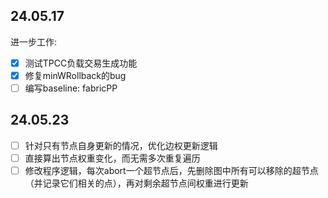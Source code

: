 ## 24.05.17
进一步工作:
- [x] 测试TPCC负载交易生成功能
- [x] 修复minWRollback的bug
- [ ] 编写baseline: fabricPP

## 24.05.23
- [ ] 针对只有节点自身更新的情况，优化边权更新逻辑
- [ ] 直接算出节点权重变化，而无需多次重复遍历
- [ ] 修改程序逻辑，每次abort一个超节点后，先删除图中所有可以移除的超节点（并记录它们相关的点），再对剩余超节点间权重进行更新